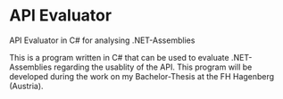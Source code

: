 # API Evaluator
 API Evaluator in C# for analysing .NET-Assemblies

This is a program written in C# that can be used to evaluate .NET-Assemblies regarding the usablity of the API.
This program will be developed during the work on my Bachelor-Thesis at the FH Hagenberg (Austria).
